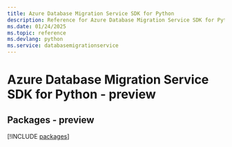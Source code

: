 ```yaml
---
title: Azure Database Migration Service SDK for Python
description: Reference for Azure Database Migration Service SDK for Python
ms.date: 01/24/2025
ms.topic: reference
ms.devlang: python
ms.service: databasemigrationservice
---
```

# Azure Database Migration Service SDK for Python - preview
## Packages - preview
[!INCLUDE [packages](database-migration-service-index.md)]